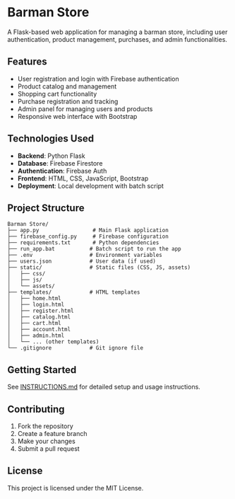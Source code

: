 # Barman Store

A Flask-based web application for managing a barman store, including user authentication, product management, purchases, and admin functionalities.

## Features

- User registration and login with Firebase authentication
- Product catalog and management
- Shopping cart functionality
- Purchase registration and tracking
- Admin panel for managing users and products
- Responsive web interface with Bootstrap

## Technologies Used

- **Backend**: Python Flask
- **Database**: Firebase Firestore
- **Authentication**: Firebase Auth
- **Frontend**: HTML, CSS, JavaScript, Bootstrap
- **Deployment**: Local development with batch script

## Project Structure

```
Barman Store/
├── app.py                 # Main Flask application
├── firebase_config.py     # Firebase configuration
├── requirements.txt       # Python dependencies
├── run_app.bat           # Batch script to run the app
├── .env                  # Environment variables
├── users.json            # User data (if used)
├── static/               # Static files (CSS, JS, assets)
│   ├── css/
│   ├── js/
│   └── assets/
├── templates/            # HTML templates
│   ├── home.html
│   ├── login.html
│   ├── register.html
│   ├── catalog.html
│   ├── cart.html
│   ├── account.html
│   ├── admin.html
│   └── ... (other templates)
└── .gitignore            # Git ignore file
```

## Getting Started

See [INSTRUCTIONS.md](INSTRUCTIONS.md) for detailed setup and usage instructions.

## Contributing

1. Fork the repository
2. Create a feature branch
3. Make your changes
4. Submit a pull request

## License

This project is licensed under the MIT License.
